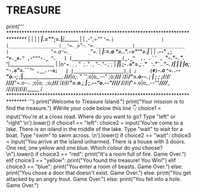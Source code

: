 # TREASURE
print(''' *******************************************************************************           |                   |                  |                     |  _________|________________.=""_;=.______________|_____________________|_______ |                   |  ,-"_,=""     `"=.|                  | |___________________|__"=._o`"-._        `"=.______________|___________________           |                `"=._o`"=._      _`"=._                     |  _________|_____________________:=._o "=._."_.-="'"=.__________________|_______ |                   |    __.--" , ; `"=._o." ,-"""-._ ".   | |___________________|_._"  ,. .` ` `` ,  `"-._"-._   ". '__|___________________           |           |o`"=._` , "` `; .". ,  "-._"-._; ;              |  _________|___________| ;`-.o`"=._; ." ` '`."\` . "-._ /_______________|_______ |                   | |o;    `"-.o`"=._``  '` " ,__.--o;   | |___________________|_| ;     (#) `-.o `"=.`_.--"_o.-; ;___|___________________ ____/______/______/___|o;._    "      `".o|o_.--"    ;o;____/______/______/____ /______/______/______/_"=._o--._        ; | ;        ; ;/______/______/______/_ ____/______/______/______/__"=._o--._   ;o|o;     _._;o;____/______/______/____ /______/______/______/______/____"=._o._; | ;_.--"o.--"_/______/______/______/_ ____/______/______/______/______/_____"=.o|o_.--""___/______/______/______/____ /______/______/______/______/______/______/______/______/______/______/_____ / ******************************************************************************* ''') print("Welcome to Treasure Island.") print("Your mission is to find the treasure.")  #Write your code below this line 👇  choice1 = input('You\'re at a cross road. Where do you want to go? Type "left" or "right" \n').lower() if choice1 == "left":   choice2 = input('You\'ve come to a lake. There is an island in the middle of the lake. Type "wait" to wait for a boat. Type "swim" to swim across. \n').lower()   if choice2 == "wait":     choice3 = input("You arrive at the island unharmed. There is a house with 3 doors. One red, one yellow and one blue. Which colour do you choose? \n").lower()     if choice3 == "red":       print("It's a room full of fire. Game Over.")     elif choice3 == "yellow":       print("You found the treasure! You Win!")     elif choice3 == "blue":       print("You enter a room of beasts. Game Over.")     else:       print("You chose a door that doesn't exist. Game Over.")   else:     print("You get attacked by an angry trout. Game Over.") else:   print("You fell into a hole. Game Over.")

